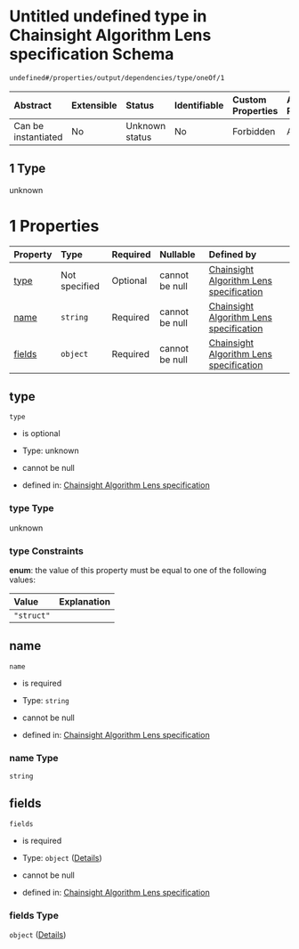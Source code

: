 # Untitled undefined type in Chainsight Algorithm Lens specification Schema

```txt
undefined#/properties/output/dependencies/type/oneOf/1
```



| Abstract            | Extensible | Status         | Identifiable | Custom Properties | Additional Properties | Access Restrictions | Defined In                                                                     |
| :------------------ | :--------- | :------------- | :----------- | :---------------- | :-------------------- | :------------------ | :----------------------------------------------------------------------------- |
| Can be instantiated | No         | Unknown status | No           | Forbidden         | Allowed               | none                | [algorithm\_lens.json\*](../../out/algorithm_lens.json "open original schema") |

## 1 Type

unknown

# 1 Properties

| Property          | Type          | Required | Nullable       | Defined by                                                                                                                                                                                            |
| :---------------- | :------------ | :------- | :------------- | :---------------------------------------------------------------------------------------------------------------------------------------------------------------------------------------------------- |
| [type](#type)     | Not specified | Optional | cannot be null | [Chainsight Algorithm Lens specification](algorithm_lens-properties-output-dependencies-type-oneof-1-properties-type.md "undefined#/properties/output/dependencies/type/oneOf/1/properties/type")     |
| [name](#name)     | `string`      | Required | cannot be null | [Chainsight Algorithm Lens specification](algorithm_lens-properties-output-dependencies-type-oneof-1-properties-name.md "undefined#/properties/output/dependencies/type/oneOf/1/properties/name")     |
| [fields](#fields) | `object`      | Required | cannot be null | [Chainsight Algorithm Lens specification](algorithm_lens-properties-output-dependencies-type-oneof-1-properties-fields.md "undefined#/properties/output/dependencies/type/oneOf/1/properties/fields") |

## type



`type`

*   is optional

*   Type: unknown

*   cannot be null

*   defined in: [Chainsight Algorithm Lens specification](algorithm_lens-properties-output-dependencies-type-oneof-1-properties-type.md "undefined#/properties/output/dependencies/type/oneOf/1/properties/type")

### type Type

unknown

### type Constraints

**enum**: the value of this property must be equal to one of the following values:

| Value      | Explanation |
| :--------- | :---------- |
| `"struct"` |             |

## name



`name`

*   is required

*   Type: `string`

*   cannot be null

*   defined in: [Chainsight Algorithm Lens specification](algorithm_lens-properties-output-dependencies-type-oneof-1-properties-name.md "undefined#/properties/output/dependencies/type/oneOf/1/properties/name")

### name Type

`string`

## fields



`fields`

*   is required

*   Type: `object` ([Details](algorithm_lens-properties-output-dependencies-type-oneof-1-properties-fields.md))

*   cannot be null

*   defined in: [Chainsight Algorithm Lens specification](algorithm_lens-properties-output-dependencies-type-oneof-1-properties-fields.md "undefined#/properties/output/dependencies/type/oneOf/1/properties/fields")

### fields Type

`object` ([Details](algorithm_lens-properties-output-dependencies-type-oneof-1-properties-fields.md))
